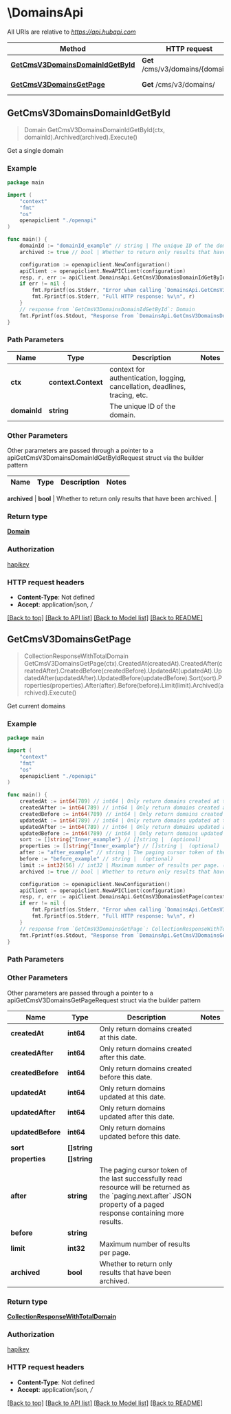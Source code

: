# \DomainsApi

All URIs are relative to *https://api.hubapi.com*

Method | HTTP request | Description
------------- | ------------- | -------------
[**GetCmsV3DomainsDomainIdGetById**](DomainsApi.md#GetCmsV3DomainsDomainIdGetById) | **Get** /cms/v3/domains/{domainId} | Get a single domain
[**GetCmsV3DomainsGetPage**](DomainsApi.md#GetCmsV3DomainsGetPage) | **Get** /cms/v3/domains/ | Get current domains



## GetCmsV3DomainsDomainIdGetById

> Domain GetCmsV3DomainsDomainIdGetById(ctx, domainId).Archived(archived).Execute()

Get a single domain



### Example

```go
package main

import (
    "context"
    "fmt"
    "os"
    openapiclient "./openapi"
)

func main() {
    domainId := "domainId_example" // string | The unique ID of the domain.
    archived := true // bool | Whether to return only results that have been archived. (optional)

    configuration := openapiclient.NewConfiguration()
    apiClient := openapiclient.NewAPIClient(configuration)
    resp, r, err := apiClient.DomainsApi.GetCmsV3DomainsDomainIdGetById(context.Background(), domainId).Archived(archived).Execute()
    if err != nil {
        fmt.Fprintf(os.Stderr, "Error when calling `DomainsApi.GetCmsV3DomainsDomainIdGetById``: %v\n", err)
        fmt.Fprintf(os.Stderr, "Full HTTP response: %v\n", r)
    }
    // response from `GetCmsV3DomainsDomainIdGetById`: Domain
    fmt.Fprintf(os.Stdout, "Response from `DomainsApi.GetCmsV3DomainsDomainIdGetById`: %v\n", resp)
}
```

### Path Parameters


Name | Type | Description  | Notes
------------- | ------------- | ------------- | -------------
**ctx** | **context.Context** | context for authentication, logging, cancellation, deadlines, tracing, etc.
**domainId** | **string** | The unique ID of the domain. | 

### Other Parameters

Other parameters are passed through a pointer to a apiGetCmsV3DomainsDomainIdGetByIdRequest struct via the builder pattern


Name | Type | Description  | Notes
------------- | ------------- | ------------- | -------------

 **archived** | **bool** | Whether to return only results that have been archived. | 

### Return type

[**Domain**](Domain.md)

### Authorization

[hapikey](../README.md#hapikey)

### HTTP request headers

- **Content-Type**: Not defined
- **Accept**: application/json, */*

[[Back to top]](#) [[Back to API list]](../README.md#documentation-for-api-endpoints)
[[Back to Model list]](../README.md#documentation-for-models)
[[Back to README]](../README.md)


## GetCmsV3DomainsGetPage

> CollectionResponseWithTotalDomain GetCmsV3DomainsGetPage(ctx).CreatedAt(createdAt).CreatedAfter(createdAfter).CreatedBefore(createdBefore).UpdatedAt(updatedAt).UpdatedAfter(updatedAfter).UpdatedBefore(updatedBefore).Sort(sort).Properties(properties).After(after).Before(before).Limit(limit).Archived(archived).Execute()

Get current domains



### Example

```go
package main

import (
    "context"
    "fmt"
    "os"
    openapiclient "./openapi"
)

func main() {
    createdAt := int64(789) // int64 | Only return domains created at this date. (optional)
    createdAfter := int64(789) // int64 | Only return domains created after this date. (optional)
    createdBefore := int64(789) // int64 | Only return domains created before this date. (optional)
    updatedAt := int64(789) // int64 | Only return domains updated at this date. (optional)
    updatedAfter := int64(789) // int64 | Only return domains updated after this date. (optional)
    updatedBefore := int64(789) // int64 | Only return domains updated before this date. (optional)
    sort := []string{"Inner_example"} // []string |  (optional)
    properties := []string{"Inner_example"} // []string |  (optional)
    after := "after_example" // string | The paging cursor token of the last successfully read resource will be returned as the `paging.next.after` JSON property of a paged response containing more results. (optional)
    before := "before_example" // string |  (optional)
    limit := int32(56) // int32 | Maximum number of results per page. (optional)
    archived := true // bool | Whether to return only results that have been archived. (optional)

    configuration := openapiclient.NewConfiguration()
    apiClient := openapiclient.NewAPIClient(configuration)
    resp, r, err := apiClient.DomainsApi.GetCmsV3DomainsGetPage(context.Background()).CreatedAt(createdAt).CreatedAfter(createdAfter).CreatedBefore(createdBefore).UpdatedAt(updatedAt).UpdatedAfter(updatedAfter).UpdatedBefore(updatedBefore).Sort(sort).Properties(properties).After(after).Before(before).Limit(limit).Archived(archived).Execute()
    if err != nil {
        fmt.Fprintf(os.Stderr, "Error when calling `DomainsApi.GetCmsV3DomainsGetPage``: %v\n", err)
        fmt.Fprintf(os.Stderr, "Full HTTP response: %v\n", r)
    }
    // response from `GetCmsV3DomainsGetPage`: CollectionResponseWithTotalDomain
    fmt.Fprintf(os.Stdout, "Response from `DomainsApi.GetCmsV3DomainsGetPage`: %v\n", resp)
}
```

### Path Parameters



### Other Parameters

Other parameters are passed through a pointer to a apiGetCmsV3DomainsGetPageRequest struct via the builder pattern


Name | Type | Description  | Notes
------------- | ------------- | ------------- | -------------
 **createdAt** | **int64** | Only return domains created at this date. | 
 **createdAfter** | **int64** | Only return domains created after this date. | 
 **createdBefore** | **int64** | Only return domains created before this date. | 
 **updatedAt** | **int64** | Only return domains updated at this date. | 
 **updatedAfter** | **int64** | Only return domains updated after this date. | 
 **updatedBefore** | **int64** | Only return domains updated before this date. | 
 **sort** | **[]string** |  | 
 **properties** | **[]string** |  | 
 **after** | **string** | The paging cursor token of the last successfully read resource will be returned as the &#x60;paging.next.after&#x60; JSON property of a paged response containing more results. | 
 **before** | **string** |  | 
 **limit** | **int32** | Maximum number of results per page. | 
 **archived** | **bool** | Whether to return only results that have been archived. | 

### Return type

[**CollectionResponseWithTotalDomain**](CollectionResponseWithTotalDomain.md)

### Authorization

[hapikey](../README.md#hapikey)

### HTTP request headers

- **Content-Type**: Not defined
- **Accept**: application/json, */*

[[Back to top]](#) [[Back to API list]](../README.md#documentation-for-api-endpoints)
[[Back to Model list]](../README.md#documentation-for-models)
[[Back to README]](../README.md)


